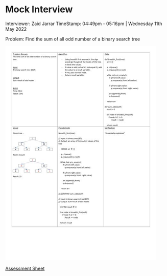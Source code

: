 # Mock Interview

Interviewer: Zaid Jarrar
TimeStamp: 04:49pm - 05:16pm | Wednesday 11th May 2022

Problem: Find the sum of all odd number of a binary search tree

![Whiteboard](./whiteboard.jpg)

[Assessment Sheet](./assessment.pdf)
